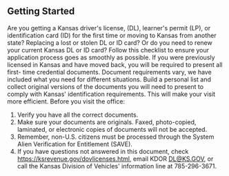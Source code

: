 ## Getting Started
Are you getting a Kansas driver's license, (DL), learner's permit (LP), or identification card (ID) for the first time or moving to Kansas from another state? Replacing a lost or stolen DL or ID card? Or do you need to renew your current Kansas DL or ID card?
Follow this checklist to ensure your application process goes as smoothly as possible.
If you were previously licensed in Kansas and have moved back, you will be required to present all first- time credential documents.
Document requirements vary, we have included what you need for different situations.
Build a personal list and collect original versions of the documents you will need to present to comply with Kansas' identification requirements. This will make your visit more efficient.
Before you visit the office:
1. Verify you have all the correct documents.
2. Make sure your documents are originals. Faxed, photo-copied, laminated, or electronic copies of documents will not be accepted.
3. Remember, non-U.S. citizens must be processed through the System Alien Verification for Entitlement (SAVE).
4. If you have questions not answered in this document, check https://ksrevenue.gov/dovlicenses.html, email KDOR DL@KS.GOV, or call the Kansas Division of Vehicles' information line at 785-296-3671.